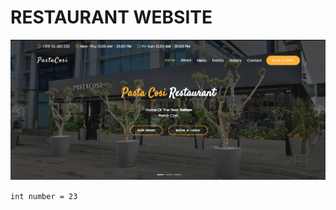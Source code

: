 # RESTAURANT WEBSITE

![Main](public/Captura%20de%20pantalla%202024-01-21%20205152.png)

``int number = 23``